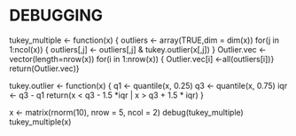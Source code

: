 # DEBUGGING
tukey_multiple <- function(x) {
  outliers <- array(TRUE,dim = dim(x))
  for(j in 1:ncol(x))
  {
    outliers[,j] <- outliers[,j] & tukey.outlier(x[,j])
  }
  Outlier.vec <- vector(length=nrow(x))
  for(i in 1:nrow(x))
  { Outlier.vec[i] <-all(outliers[i])} 
  return(Outlier.vec)}

tukey.outlier <- function(x) {
  q1 <- quantile(x, 0.25)
  q3 <- quantile(x, 0.75)
  iqr <- q3 - q1
  return(x < q3 - 1.5 *iqr | x > q3 + 1.5 * iqr)
}


x <- matrix(rnorm(10), nrow = 5, ncol = 2)
debug(tukey_multiple)
tukey_multiple(x)

